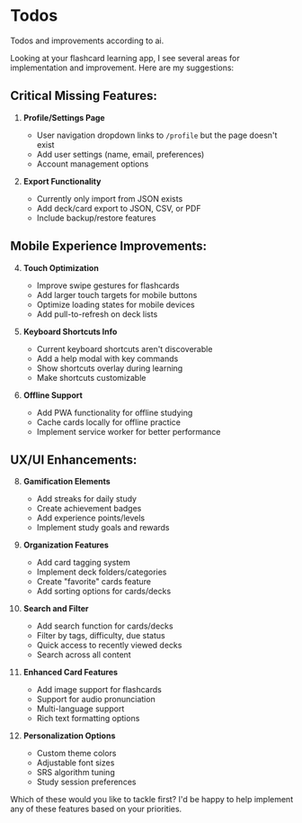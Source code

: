 # Todos

Todos and improvements according to ai.

Looking at your flashcard learning app, I see several areas for implementation and improvement. Here are my suggestions:

## Critical Missing Features:

1. **Profile/Settings Page**

    - User navigation dropdown links to `/profile` but the page doesn't exist
    - Add user settings (name, email, preferences)
    - Account management options

2. **Export Functionality**
    - Currently only import from JSON exists
    - Add deck/card export to JSON, CSV, or PDF
    - Include backup/restore features

## Mobile Experience Improvements:

4. **Touch Optimization**

    - Improve swipe gestures for flashcards
    - Add larger touch targets for mobile buttons
    - Optimize loading states for mobile devices
    - Add pull-to-refresh on deck lists

5. **Keyboard Shortcuts Info**

    - Current keyboard shortcuts aren't discoverable
    - Add a help modal with key commands
    - Show shortcuts overlay during learning
    - Make shortcuts customizable

6. **Offline Support**
    - Add PWA functionality for offline studying
    - Cache cards locally for offline practice
    - Implement service worker for better performance

## UX/UI Enhancements:

8. **Gamification Elements**

    - Add streaks for daily study
    - Create achievement badges
    - Add experience points/levels
    - Implement study goals and rewards

9. **Organization Features**

    - Add card tagging system
    - Implement deck folders/categories
    - Create "favorite" cards feature
    - Add sorting options for cards/decks

10. **Search and Filter**

    - Add search function for cards/decks
    - Filter by tags, difficulty, due status
    - Quick access to recently viewed decks
    - Search across all content

11. **Enhanced Card Features**

    - Add image support for flashcards
    - Support for audio pronunciation
    - Multi-language support
    - Rich text formatting options

12. **Personalization Options**
    - Custom theme colors
    - Adjustable font sizes
    - SRS algorithm tuning
    - Study session preferences

Which of these would you like to tackle first? I'd be happy to help implement any of these features based on your priorities.
